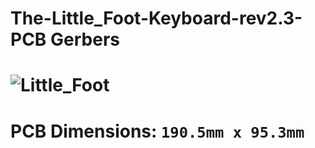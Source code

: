 # The-Little_Foot-Keyboard-rev2.3-PCB Gerbers

![Little_Foot](https://i.imgur.com/GC1st7U.png)
===

**PCB Dimensions:** `190.5mm x 95.3mm`
===


